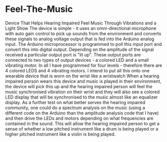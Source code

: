# Feel-The-Music
Device That Helps Hearing Impaired Feel Music Through Vibrations and a Light Show 
The device is simple - it uses an omni-directional microphone with auto gain control to pick up sounds from the environment and converts these signals to analog voltage output that is fed into the Arduino analog input. 
The Arduino microprocessor is programmed to poll this input port and convert this into digital output. 
Depending on the amplitude of the signal received a particular output port is "lit up". 
These output ports are connected to two types of output devices - a colored LED and a small vibrating motor.
In all I have programmed for four levels - therefore there are 4 colored LEDS and 4 vibrating motors.
I intend to put all this onto one wearable device that is worn on the wrist like a wristwatch
When a hearing impaired person wears this device and music is played in their environment, the device will pick this up and the hearing impaired person will feel the music synchronised vibration on their wrist and they will also see a colored LED display that will be synchronised to the music almost like an equalizer display.
As a further test on what better serves the hearing impaired community, one could do a spectrum analysis on the music (using a different code on the Arduino than the amplitude analysis code that I have) and then drive the LEDs and motors depending on what frequencies are contained in the sound. This will allow the hearing impaired person to get a sense of whether a low pitched instrument like a drum is being played or a higher pitched instrument like a violin is being played.  
